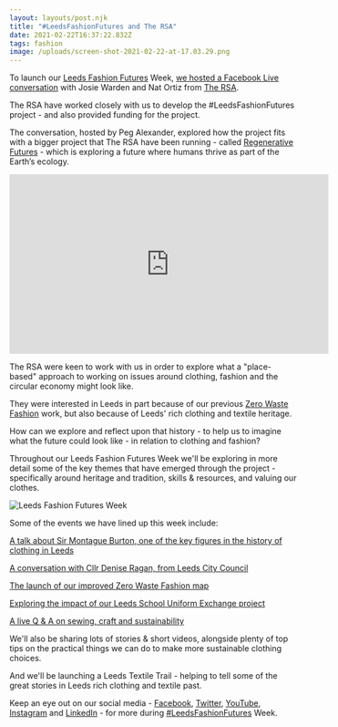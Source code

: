 ```yaml
---
layout: layouts/post.njk
title: "#LeedsFashionFutures and The RSA"
date: 2021-02-22T16:37:22.832Z
tags: fashion
image: /uploads/screen-shot-2021-02-22-at-17.03.29.png
---
```

To launch our [Leeds Fashion Futures](https://www.zerowasteleeds.org.uk/projects/leeds-fashion-futures/) Week, [we hosted a Facebook Live conversation](https://fb.watch/3PD1raWEFq/) with Josie Warden and Nat Ortiz from [The RSA](https://www.thersa.org/). 

The RSA have worked closely with us to develop the #LeedsFashionFutures project - and also provided funding for the project.

The conversation, hosted by Peg Alexander, explored how the project fits with a bigger project that The RSA have been running - called [Regenerative Futures](https://www.thersa.org/regenerative-futures) - which is exploring a future where humans thrive as part of the Earth’s ecology.  

<iframe width="560" height="315" src="https://www.youtube.com/embed/SyZu-h23PQ4" frameborder="0" allow="accelerometer; autoplay; clipboard-write; encrypted-media; gyroscope; picture-in-picture" allowfullscreen></iframe>

The RSA were keen to work with us in order to explore what a "place-based" approach to working on issues around clothing, fashion and the circular economy might look like.

They were interested in Leeds in part because of our previous [Zero Waste Fashion](https://www.zerowasteleeds.org.uk/posts/leeds-fashion-futures/) work, but also because of Leeds' rich clothing and textile heritage.  

How can we explore and reflect upon that history - to help us to imagine what the future could look like - in relation to clothing and fashion?

Throughout our Leeds Fashion Futures Week we'll be exploring in more detail some of the key themes that have emerged through the project - specifically around heritage and tradition, skills & resources, and valuing our clothes.  



![Leeds Fashion Futures Week](/uploads/lffweekimage.png "Leeds Fashion Futures Week")



Some of the events we have lined up this week include:

[A talk about Sir Montague Burton, one of the key figures in the history of clothing in Leeds](https://www.zerowasteleeds.org.uk/posts/who-was-sir-montague-burton/)

[A conversation with Cllr Denise Ragan, from Leeds City Council](https://fb.me/e/14oPMsb7W)

[The launch of our improved Zero Waste Fashion map](https://fb.me/e/NWH2LRcX)

[Exploring the impact of our Leeds School Uniform Exchange project](https://fb.me/e/4U1hY8KoT)

[A live Q & A on sewing, craft and sustainability](https://fb.me/e/2HVmM6WvC)



We'll also be sharing lots of stories & short videos, alongside plenty of top tips on the practical things we can do to make more sustainable clothing choices.

And we'll be launching a Leeds Textile Trail - helping to tell some of the great stories in Leeds rich clothing and textile past.  

Keep an eye out on our social media - [Facebook](https://www.facebook.com/zerowasteleeds/), [Twitter](https://twitter.com/zerowasteleeds?lang=en), [YouTube](https://youtube.com/playlist?list=PLcImqkHEpk0rU47yBbwR3NV_jEgmrJ5rX), [Instagram](https://www.instagram.com/zerowasteleeds/) and [LinkedIn](https://www.linkedin.com/company/zero-waste-leeds) - for more during [\#LeedsFashionFutures](https://www.zerowasteleeds.org.uk/projects/leeds-fashion-futures/) Week.